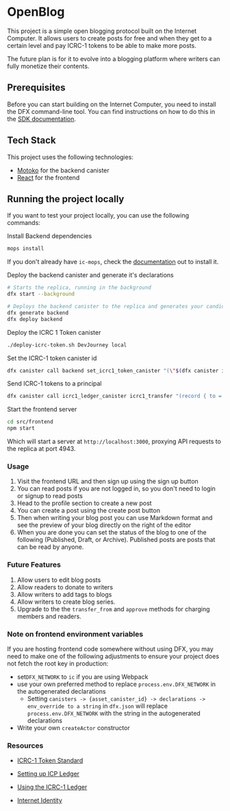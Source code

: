 # OpenBlog

This project is a simple open blogging protocol built on the Internet Computer. It allows users to create posts for free and when they get to a certain level and pay ICRC-1 tokens to be able to make more posts.

The future plan is for it to evolve into a blogging platform where writers can fully monetize their contents.

## Prerequisites

Before you can start building on the Internet Computer, you need to install the DFX command-line tool. You can find instructions on how to do this in the [SDK documentation](https://sdk.dfinity.org/docs/quickstart/quickstart-intro.html).

## Tech Stack

This project uses the following technologies:

- [Motoko](https://sdk.dfinity.org/docs/language-guide/motoko.html) for the backend canister
- [React](https://reactjs.org/) for the frontend

## Running the project locally

If you want to test your project locally, you can use the following commands:

Install Backend dependencies

```bash
mops install
```

If you don't already have `ic-mops`, check the [documentation]() out to install it.

Deploy the backend canister and generate it's declarations

```bash
# Starts the replica, running in the background
dfx start --background

# Deploys the backend canister to the replica and generates your candid interface
dfx generate backend
dfx deploy backend
```

Deploy the ICRC 1 Token canister

```bash
./deploy-icrc-token.sh DevJourney local
```

Set the ICRC-1 token canister id

```bash
dfx canister call backend set_icrc1_token_canister "(\"$(dfx canister id icrc1_ledger_canister)\")"
```

Send ICRC-1 tokens to a principal

```bash
dfx canister call icrc1_ledger_canister icrc1_transfer "(record { to = record { owner = principal \"PRINCIPAL_HERE\";};  amount = 10000000000;})"
```

Start the frontend server

```bash
cd src/frontend
npm start
```

Which will start a server at `http://localhost:3000`, proxying API requests to the replica at port 4943.

### Usage

1. Visit the frontend URL and then sign up using the sign up button
2. You can read posts if you are not logged in, so you don't need to login or signup to read posts
3. Head to the profile section to create a new post
4. You can create a post using the create post button
5. Then when writing your blog post you can use Markdown format and see the preview of your blog directly on the right of the editor
6. When you are done you can set the status of the blog to one of the following (Published, Draft, or Archive). Published posts are posts that can be read by anyone.

### Future Features

1. Allow users to edit blog posts
2. Allow readers to donate to writers
3. Allow writers to add tags to blogs
4. Allow writers to create blog series.
5. Upgrade to the the `transfer_from` and `approve` methods for charging members and readers.

### Note on frontend environment variables

If you are hosting frontend code somewhere without using DFX, you may need to make one of the following adjustments to ensure your project does not fetch the root key in production:

- set`DFX_NETWORK` to `ic` if you are using Webpack
- use your own preferred method to replace `process.env.DFX_NETWORK` in the autogenerated declarations
  - Setting `canisters -> {asset_canister_id} -> declarations -> env_override to a string` in `dfx.json` will replace `process.env.DFX_NETWORK` with the string in the autogenerated declarations
- Write your own `createActor` constructor

### Resources

- [ICRC-1 Token Standard](https://internetcomputer.org/docs/current/references/icrc1-standard)

- [Setting up ICP Ledger](https://internetcomputer.org/docs/current/developer-docs/defi/icp-tokens/ledger-local-setup)

- [Using the ICRC-1 Ledger](https://internetcomputer.org/docs/current/developer-docs/defi/icrc-1/using-icrc1-ledger)

- [Internet Identity](https://internetcomputer.org/docs/current/references/ii-spec)
